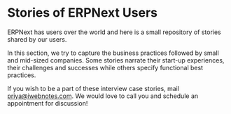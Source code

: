 # Stories of ERPNext Users

ERPNext has users over the world and here is a small repository of stories shared by our users.

In this section, we try to capture the business practices followed by small and mid-sized companies. Some stories narrate their start-up experiences, their challenges and successes while others specify functional best practices.

If you wish to be a part of these interview case stories, mail priya@iwebnotes.com. We would love to call you and schedule an appointment for discussion!